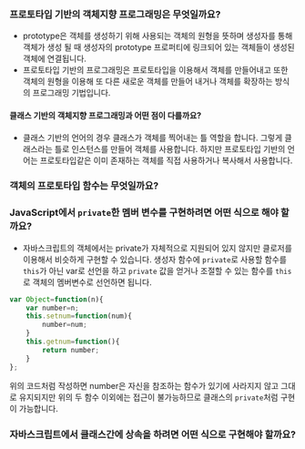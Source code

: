 ### 프로토타입 기반의 객체지향 프로그래밍은 무엇일까요?
* prototype은 객체를 생성하기 위해 사용되는 객체의 원형을 뜻하며 생성자를 통해 객체가 생성 될 때 생성자의 prototype 프로퍼티에 링크되어 있는 객체들이 생성된 객체에 연결됩니다.
* 프로토타입 기반의 프로그래밍은 프로토타입을 이용해서 객체를 만들어내고 또한 객체의 원형을 이용해 또 다른 새로운 객체를 만들어 내거나 객체를 확장하는 방식의 프로그래밍 기법입니다.

#### 클래스 기반의 객체지향 프로그래밍과 어떤 점이 다를까요?
* 클래스 기반의 언어의 경우 클래스가 객체를 찍어내는 틀 역할을 합니다. 그렇게 클래스라는 틀로 인스턴스를 만들어 객체를 사용합니다. 하지만 프로토타입 기반의 언어는 프로토타입같은 이미 존재하는 객체를 직접 사용하거나 복사해서 사용합니다.

### 객체의 프로토타입 함수는 무엇일까요?

### JavaScript에서 `private`한 멤버 변수를 구현하려면 어떤 식으로 해야 할까요?
* 자바스크립트의 객체에서는 private가 자체적으로 지원되어 있지 않지만 클로저를 이용해서 비슷하게 구현할 수 있습니다.
생성자 함수에 `private`로 사용할 함수를 `this`가 아닌 var로 선언을 하고 `private` 값을 얻거나 조절할 수 있는 함수를 `this`로 객체의 멤버변수로 선언하면 됩니다.
```javascript
var Object=function(n){
	var number=n;
	this.setnum=function(num){
		number=num;
	}
	this.getnum=function(){
		return number;
	}
};
```
위의 코드처럼 작성하면 number은 자신을 참조하는 함수가 있기에 사라지지 않고 그대로 유지되지만 위의 두 함수 이외에는 접근이 불가능하므로 클래스의 `private`처럼 구현이 가능합니다.

### 자바스크립트에서 클래스간에 상속을 하려면 어떤 식으로 구현해야 할까요?

